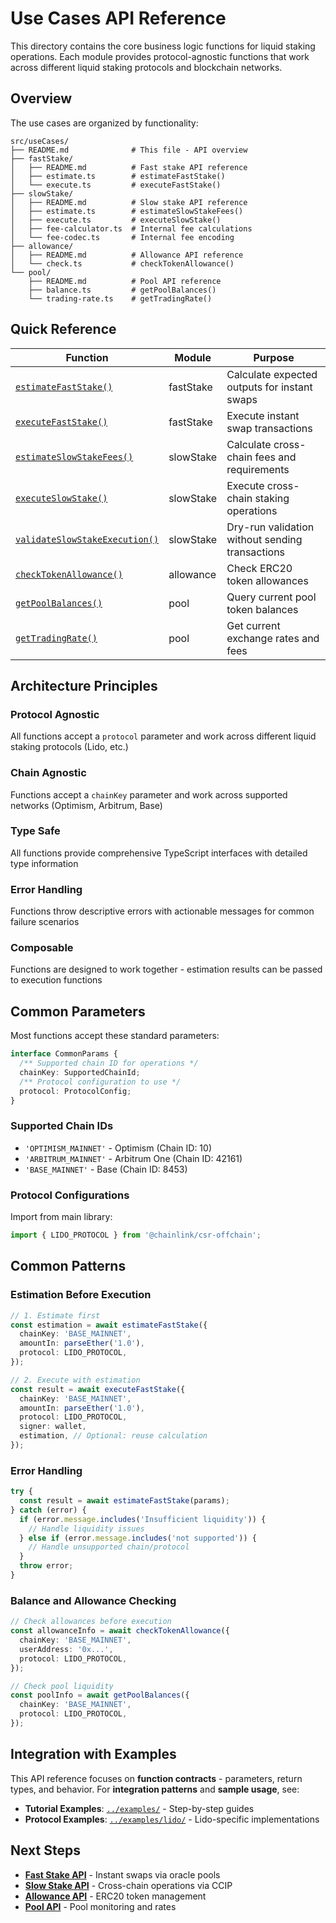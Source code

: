 # Use Cases API Reference

This directory contains the core business logic functions for liquid staking operations. Each module provides protocol-agnostic functions that work across different liquid staking protocols and blockchain networks.

## Overview

The use cases are organized by functionality:

```
src/useCases/
├── README.md              # This file - API overview
├── fastStake/
│   ├── README.md          # Fast stake API reference
│   ├── estimate.ts        # estimateFastStake()
│   └── execute.ts         # executeFastStake()
├── slowStake/
│   ├── README.md          # Slow stake API reference
│   ├── estimate.ts        # estimateSlowStakeFees()
│   ├── execute.ts         # executeSlowStake()
│   ├── fee-calculator.ts  # Internal fee calculations
│   └── fee-codec.ts       # Internal fee encoding
├── allowance/
│   ├── README.md          # Allowance API reference
│   └── check.ts           # checkTokenAllowance()
└── pool/
    ├── README.md          # Pool API reference
    ├── balance.ts         # getPoolBalances()
    └── trading-rate.ts    # getTradingRate()
```

## Quick Reference

| Function                                                                           | Module    | Purpose                                         |
| ---------------------------------------------------------------------------------- | --------- | ----------------------------------------------- |
| [`estimateFastStake()`](./fastStake/README.md#estimatefaststake)                   | fastStake | Calculate expected outputs for instant swaps    |
| [`executeFastStake()`](./fastStake/README.md#executefaststake)                     | fastStake | Execute instant swap transactions               |
| [`estimateSlowStakeFees()`](./slowStake/README.md#estimateslowstakefees)           | slowStake | Calculate cross-chain fees and requirements     |
| [`executeSlowStake()`](./slowStake/README.md#executeslowstake)                     | slowStake | Execute cross-chain staking operations          |
| [`validateSlowStakeExecution()`](./slowStake/README.md#validateslowstakeexecution) | slowStake | Dry-run validation without sending transactions |
| [`checkTokenAllowance()`](./allowance/README.md#checktokenallowance)               | allowance | Check ERC20 token allowances                    |
| [`getPoolBalances()`](./pool/README.md#getpoolbalances)                            | pool      | Query current pool token balances               |
| [`getTradingRate()`](./pool/README.md#gettradingrate)                              | pool      | Get current exchange rates and fees             |

## Architecture Principles

### **Protocol Agnostic**

All functions accept a `protocol` parameter and work across different liquid staking protocols (Lido, etc.)

### **Chain Agnostic**

Functions accept a `chainKey` parameter and work across supported networks (Optimism, Arbitrum, Base)

### **Type Safe**

All functions provide comprehensive TypeScript interfaces with detailed type information

### **Error Handling**

Functions throw descriptive errors with actionable messages for common failure scenarios

### **Composable**

Functions are designed to work together - estimation results can be passed to execution functions

## Common Parameters

Most functions accept these standard parameters:

```typescript
interface CommonParams {
  /** Supported chain ID for operations */
  chainKey: SupportedChainId;
  /** Protocol configuration to use */
  protocol: ProtocolConfig;
}
```

### Supported Chain IDs

- `'OPTIMISM_MAINNET'` - Optimism (Chain ID: 10)
- `'ARBITRUM_MAINNET'` - Arbitrum One (Chain ID: 42161)
- `'BASE_MAINNET'` - Base (Chain ID: 8453)

### Protocol Configurations

Import from main library:

```typescript
import { LIDO_PROTOCOL } from '@chainlink/csr-offchain';
```

## Common Patterns

### **Estimation Before Execution**

```typescript
// 1. Estimate first
const estimation = await estimateFastStake({
  chainKey: 'BASE_MAINNET',
  amountIn: parseEther('1.0'),
  protocol: LIDO_PROTOCOL,
});

// 2. Execute with estimation
const result = await executeFastStake({
  chainKey: 'BASE_MAINNET',
  amountIn: parseEther('1.0'),
  protocol: LIDO_PROTOCOL,
  signer: wallet,
  estimation, // Optional: reuse calculation
});
```

### **Error Handling**

```typescript
try {
  const result = await estimateFastStake(params);
} catch (error) {
  if (error.message.includes('Insufficient liquidity')) {
    // Handle liquidity issues
  } else if (error.message.includes('not supported')) {
    // Handle unsupported chain/protocol
  }
  throw error;
}
```

### **Balance and Allowance Checking**

```typescript
// Check allowances before execution
const allowanceInfo = await checkTokenAllowance({
  chainKey: 'BASE_MAINNET',
  userAddress: '0x...',
  protocol: LIDO_PROTOCOL,
});

// Check pool liquidity
const poolInfo = await getPoolBalances({
  chainKey: 'BASE_MAINNET',
  protocol: LIDO_PROTOCOL,
});
```

## Integration with Examples

This API reference focuses on **function contracts** - parameters, return types, and behavior. For **integration patterns** and **sample usage**, see:

- **Tutorial Examples**: [`../examples/`](../examples/) - Step-by-step guides
- **Protocol Examples**: [`../examples/lido/`](../examples/lido/) - Lido-specific implementations

## Next Steps

- **[Fast Stake API](./fastStake/README.md)** - Instant swaps via oracle pools
- **[Slow Stake API](./slowStake/README.md)** - Cross-chain operations via CCIP
- **[Allowance API](./allowance/README.md)** - ERC20 token management
- **[Pool API](./pool/README.md)** - Pool monitoring and rates
